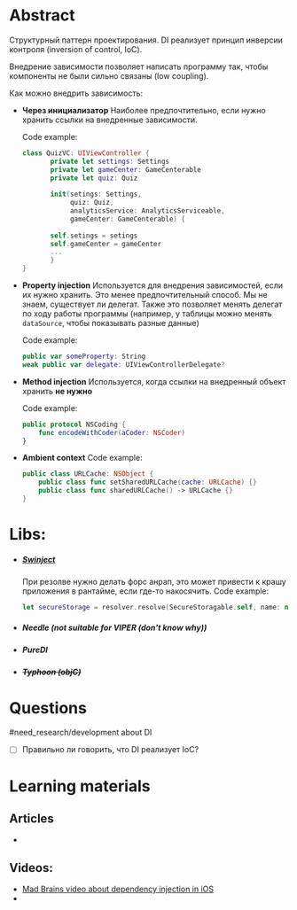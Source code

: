 # Abstract
Структурный паттерн проектирования.
DI реализует принцип инверсии контроля (inversion of control, IoC).

Внедрение зависимости позволяет написать программу так, чтобы компоненты не были сильно связаны (low coupling).

Как можно внедрить зависимость:
- __Через инициализатор__
	 Наиболее предпочтительно, если нужно хранить ссылки на внедренные зависимости.
	 
	 Code example:
	 ```swift
	 class QuizVC: UIViewController {
			private let settings: Settings
			private let gameCenter: GameCenterable
			private let quiz: Quiz
		
			init(setings: Settings, 
				 quiz: Quiz, 
				 analyticsService: AnalyticsServiceable, 
				 gameCenter: GameCenterable) {
				 
			self.setings = setings
			self.gameCenter = gameCenter
			...
			}
	}
	```
- __Property injection__
	Используется для внедрения зависимостей, если их нужно хранить. Это менее предпочтительный способ. Мы не знаем, существует ли делегат. Также это позволяет менять делегат по ходу работы программы (например, у таблицы можно менять `dataSource`, чтобы показывать разные данные)
	
	Code example:
	```swift
	public var someProperty: String
	weak public var delegate: UIViewControllerDelegate?
	```
- __Method injection__
	Используется, когда ссылки на внедренный объект хранить **не нужно**
	
	Code example:
	```swift
	public protocol NSCoding {
		func encodeWithCoder(aCoder: NSCoder)
	}
	```
- __Ambient context__
	Code example:
	```swift
	public class URLCache: NSObject {
		public class func setSharedURLCache(cache: URLCache) {}
		public class func sharedURLCache() -> URLCache {}
	}
	```

# Libs:
- ##### [Swinject](https://github.com/Swinject/Swinject)
  При резолве нужно делать форс анрап, это может привести к крашу приложения в рантайме, если где-то накосячить.
  Code example:
  ```swift
  let secureStorage = resolver.resolve(SecureStoragable.self, name: nil)!
  ```
- ##### Needle (not suitable for VIPER (don't know why))
- ##### PureDI
- ##### ~~Typhoon (objC)~~



# Questions
#need_research/development about DI
- [ ] Правильно ли говорить, что DI реализует IoC?



# Learning materials
## Articles
- 
## Videos:
- [Mad Brains video about dependency injection in iOS](https://youtu.be/poo81s5nky4)
- 